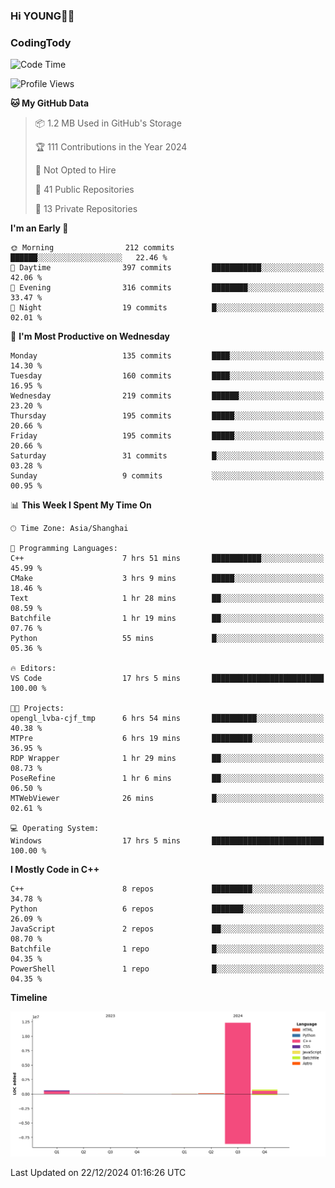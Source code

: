 <!--
**IHKYoung/IHKYoung** is a ✨ _special_ ✨ repository because its `README.md` (this file) appears on your GitHub profile.

Here are some ideas to get you started:

- 🔭 I’m currently working on ...
- 🌱 I’m currently learning ...
- 👯 I’m looking to collaborate on ...
- 🤔 I’m looking for help with ...
- 💬 Ask me about ...
- 📫 How to reach me: ...
- 😄 Pronouns: ...
- ⚡ Fun fact: ...
-->

### Hi YOUNG👋🏻


### CodingTody
<!--START_SECTION:waka-->
![Code Time](http://img.shields.io/badge/Code%20Time-564%20hrs%202%20mins-blue)

![Profile Views](http://img.shields.io/badge/Profile%20Views-0-blue)

**🐱 My GitHub Data** 

> 📦 1.2 MB Used in GitHub's Storage 
 > 
> 🏆 111 Contributions in the Year 2024
 > 
> 🚫 Not Opted to Hire
 > 
> 📜 41 Public Repositories 
 > 
> 🔑 13 Private Repositories 
 > 
**I'm an Early 🐤** 

```text
🌞 Morning                212 commits         ██████░░░░░░░░░░░░░░░░░░░   22.46 % 
🌆 Daytime                397 commits         ███████████░░░░░░░░░░░░░░   42.06 % 
🌃 Evening                316 commits         ████████░░░░░░░░░░░░░░░░░   33.47 % 
🌙 Night                  19 commits          █░░░░░░░░░░░░░░░░░░░░░░░░   02.01 % 
```
📅 **I'm Most Productive on Wednesday** 

```text
Monday                   135 commits         ████░░░░░░░░░░░░░░░░░░░░░   14.30 % 
Tuesday                  160 commits         ████░░░░░░░░░░░░░░░░░░░░░   16.95 % 
Wednesday                219 commits         ██████░░░░░░░░░░░░░░░░░░░   23.20 % 
Thursday                 195 commits         █████░░░░░░░░░░░░░░░░░░░░   20.66 % 
Friday                   195 commits         █████░░░░░░░░░░░░░░░░░░░░   20.66 % 
Saturday                 31 commits          █░░░░░░░░░░░░░░░░░░░░░░░░   03.28 % 
Sunday                   9 commits           ░░░░░░░░░░░░░░░░░░░░░░░░░   00.95 % 
```


📊 **This Week I Spent My Time On** 

```text
🕑︎ Time Zone: Asia/Shanghai

💬 Programming Languages: 
C++                      7 hrs 51 mins       ███████████░░░░░░░░░░░░░░   45.99 % 
CMake                    3 hrs 9 mins        █████░░░░░░░░░░░░░░░░░░░░   18.46 % 
Text                     1 hr 28 mins        ██░░░░░░░░░░░░░░░░░░░░░░░   08.59 % 
Batchfile                1 hr 19 mins        ██░░░░░░░░░░░░░░░░░░░░░░░   07.76 % 
Python                   55 mins             █░░░░░░░░░░░░░░░░░░░░░░░░   05.36 % 

🔥 Editors: 
VS Code                  17 hrs 5 mins       █████████████████████████   100.00 % 

🐱‍💻 Projects: 
opengl_lvba-cjf_tmp      6 hrs 54 mins       ██████████░░░░░░░░░░░░░░░   40.38 % 
MTPre                    6 hrs 19 mins       █████████░░░░░░░░░░░░░░░░   36.95 % 
RDP Wrapper              1 hr 29 mins        ██░░░░░░░░░░░░░░░░░░░░░░░   08.73 % 
PoseRefine               1 hr 6 mins         ██░░░░░░░░░░░░░░░░░░░░░░░   06.50 % 
MTWebViewer              26 mins             █░░░░░░░░░░░░░░░░░░░░░░░░   02.61 % 

💻 Operating System: 
Windows                  17 hrs 5 mins       █████████████████████████   100.00 % 
```

**I Mostly Code in C++** 

```text
C++                      8 repos             █████████░░░░░░░░░░░░░░░░   34.78 % 
Python                   6 repos             ███████░░░░░░░░░░░░░░░░░░   26.09 % 
JavaScript               2 repos             ██░░░░░░░░░░░░░░░░░░░░░░░   08.70 % 
Batchfile                1 repo              █░░░░░░░░░░░░░░░░░░░░░░░░   04.35 % 
PowerShell               1 repo              █░░░░░░░░░░░░░░░░░░░░░░░░   04.35 % 
```



**Timeline**

![Lines of Code chart](https://raw.githubusercontent.com/IHKYoung/IHKYoung/baseline/assets/bar_graph.png)


 Last Updated on 22/12/2024 01:16:26 UTC
<!--END_SECTION:waka-->
